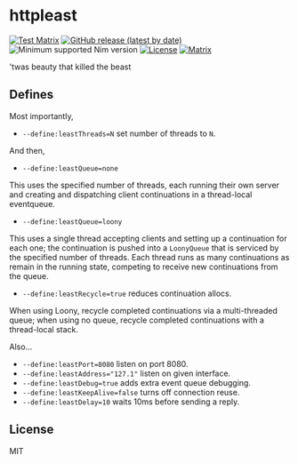 # httpleast

[![Test Matrix](https://github.com/disruptek/httpleast/workflows/CI/badge.svg)](https://github.com/disruptek/httpleast/actions?query=workflow%3ACI)
[![GitHub release (latest by date)](https://img.shields.io/github/v/release/disruptek/httpleast?style=flat)](https://github.com/disruptek/httpleast/releases/latest)
![Minimum supported Nim version](https://img.shields.io/badge/nim-1.6.11%2B-informational?style=flat&logo=nim)
[![License](https://img.shields.io/github/license/disruptek/httpleast?style=flat)](#license)
[![Matrix](https://img.shields.io/badge/chat-on%20matrix-brightgreen)](https://matrix.to/#/#disruptek:matrix.org)

'twas beauty that killed the beast

## Defines

Most importantly,

- `--define:leastThreads=N` set number of threads to `N`.

And then,

- `--define:leastQueue=none`

This uses the specified number of threads, each running their own server and
creating and dispatching client continuations in a thread-local eventqueue.

- `--define:leastQueue=loony`

This uses a single thread accepting clients and setting up a continuation for
each one; the continuation is pushed into a `LoonyQueue` that is serviced by
the specified number of threads. Each thread runs as many continuations as
remain in the running state, competing to receive new continuations from the
queue.

- `--define:leastRecycle=true` reduces continuation allocs.

When using Loony, recycle completed continuations via a multi-threaded queue;
when using no queue, recycle completed continuations with a thread-local stack.

Also...

- `--define:leastPort=8080` listen on port 8080.
- `--define:leastAddress="127.1"` listen on given interface.
- `--define:leastDebug=true` adds extra event queue debugging.
- `--define:leastKeepAlive=false` turns off connection reuse.
- `--define:leastDelay=10` waits 10ms before sending a reply.

## License
MIT
